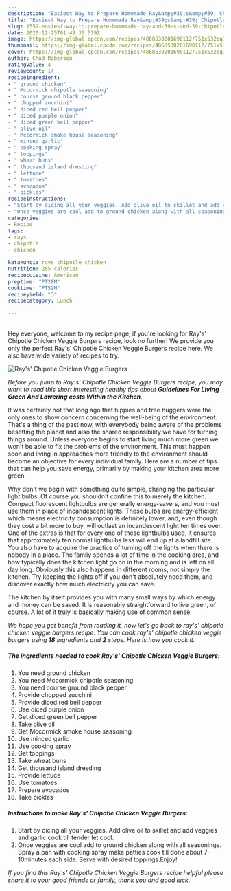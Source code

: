 ```yaml
---
description: "Easiest Way to Prepare Homemade Ray&amp;#39;s&amp;#39; Chipotle Chicken Veggie Burgers"
title: "Easiest Way to Prepare Homemade Ray&amp;#39;s&amp;#39; Chipotle Chicken Veggie Burgers"
slug: 1559-easiest-way-to-prepare-homemade-ray-and-39-s-and-39-chipotle-chicken-veggie-burgers
date: 2020-11-25T01:49:35.579Z
image: https://img-global.cpcdn.com/recipes/4868530201690112/751x532cq70/rays-chipotle-chicken-veggie-burgers-recipe-main-photo.jpg
thumbnail: https://img-global.cpcdn.com/recipes/4868530201690112/751x532cq70/rays-chipotle-chicken-veggie-burgers-recipe-main-photo.jpg
cover: https://img-global.cpcdn.com/recipes/4868530201690112/751x532cq70/rays-chipotle-chicken-veggie-burgers-recipe-main-photo.jpg
author: Chad Roberson
ratingvalue: 4
reviewcount: 14
recipeingredient:
- " ground chicken"
- " Mccormick chipotle seasoning"
- " course ground black pepper"
- " chopped zucchini"
- " diced red bell pepper"
- " diced purple onion"
- " diced green bell pepper"
- " olive oil"
- " Mccormick smoke house seasoning"
- " minced garlic"
- " cooking spray"
- " toppings"
- " wheat buns"
- " thousand island dresding"
- " lettuce"
- " tomatoes"
- " avocados"
- " pickles"
recipeinstructions:
- "Start by dicing all your veggies. Add olive oil to skillet and add veggies and garlic cook till tender let cool."
- "Once veggies are cool add to ground chicken along with all seasonings. Spray a pan with cooking spray make patties cook till done about 7-10minutes each side. Serve with desired toppings.Enjoy!"
categories:
- Recipe
tags:
- rays
- chipotle
- chicken

katakunci: rays chipotle chicken 
nutrition: 285 calories
recipecuisine: American
preptime: "PT28M"
cooktime: "PT52M"
recipeyield: "3"
recipecategory: Lunch

---
```

<br>
Hey everyone, welcome to my recipe page, if you're looking for Ray&#39;s&#39; Chipotle Chicken Veggie Burgers recipe, look no further! We provide you only the perfect Ray&#39;s&#39; Chipotle Chicken Veggie Burgers recipe here. We also have wide variety of recipes to try.
<br>


![Ray&#39;s&#39; Chipotle Chicken Veggie Burgers](https://img-global.cpcdn.com/recipes/4868530201690112/751x532cq70/rays-chipotle-chicken-veggie-burgers-recipe-main-photo.jpg)

<i>Before you jump to Ray&#39;s&#39; Chipotle Chicken Veggie Burgers recipe, you may want to read this short interesting healthy tips about 
<strong>Guidelines For Living Green And Lowering costs Within the Kitchen</strong>.</i>
</br>

It was certainly not that long ago that hippies and tree huggers were the only ones to show concern concerning the well-being of the environment. That's a thing of the past now, with everybody being aware of the problems besetting the planet and also the shared responsibility we have for turning things around. Unless everyone begins to start living much more green we won't be able to fix the problems of the environment. This must happen soon and living in approaches more friendly to the environment should become an objective for every individual family. Here are a number of tips that can help you save energy, primarily by making your kitchen area more green.

Why don't we begin with something quite simple, changing the particular light bulbs. Of course you shouldn't confine this to merely the kitchen. Compact fluorescent lightbulbs are generally energy-savers, and you must use them in place of incandescent lights. These bulbs are energy-efficient which means electricity consumption is definitely lower, and, even though they cost a bit more to buy, will outlast an incandescent light ten times over. One of the extras is that for every one of these lightbulbs used, it ensures that approximately ten normal lightbulbs less will end up at a landfill site. You also have to acquire the practice of turning off the lights when there is nobody in a place. The family spends a lot of time in the cooking area, and how typically does the kitchen light go on in the morning and is left on all day long. Obviously this also happens in different rooms, not simply the kitchen. Try keeping the lights off if you don't absolutely need them, and discover exactly how much electricity you can save.

The kitchen by itself provides you with many small ways by which energy and money can be saved. It is reasonably straightforward to live green, of course. A lot of it truly is basically making use of common sense.


<i>We hope you got benefit from reading it, now let's go back to ray&#39;s&#39; chipotle chicken veggie burgers recipe. You can cook ray&#39;s&#39; chipotle chicken veggie burgers using <strong>18</strong> ingredients and <strong>2</strong> steps. Here is how you cook it.
</i>

##### The ingredients needed to cook Ray&#39;s&#39; Chipotle Chicken Veggie Burgers:

1. You need  ground chicken
1. You need  Mccormick chipotle seasoning
1. You need  course ground black pepper
1. Provide  chopped zucchini
1. Provide  diced red bell pepper
1. Use  diced purple onion
1. Get  diced green bell pepper
1. Take  olive oil
1. Get  Mccormick smoke house seasoning
1. Use  minced garlic
1. Use  cooking spray
1. Get  toppings
1. Take  wheat buns
1. Get  thousand island dresding
1. Provide  lettuce
1. Use  tomatoes
1. Prepare  avocados
1. Take  pickles


##### Instructions to make Ray&#39;s&#39; Chipotle Chicken Veggie Burgers:

1. Start by dicing all your veggies. Add olive oil to skillet and add veggies and garlic cook till tender let cool.
1. Once veggies are cool add to ground chicken along with all seasonings. Spray a pan with cooking spray make patties cook till done about 7-10minutes each side. Serve with desired toppings.Enjoy!


<i>If you find this Ray&#39;s&#39; Chipotle Chicken Veggie Burgers recipe helpful please share it to your good friends or family, thank you and good luck.</i>

